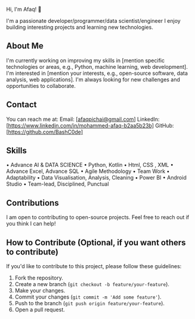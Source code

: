 
Hi, I'm Afaq! 👋

I'm a passionate developer/programmer/data scientist/engineer
I enjoy building interesting projects and learning new technologies.

## About Me
   I'm currently working on improving my skills in [mention specific technologies or areas, e.g., Python, machine learning, web development].
   I'm interested in [mention your interests, e.g., open-source software, data analysis, web applications].
   I'm always looking for new challenges and opportunities to collaborate.

## Contact
You can reach me at:
   Email: [afaqpichai@gmail.com]
   LinkedIn: [https://www.linkedin.com/in/mohammed-afaq-b2aa5b23b]
   GitHub: [https://github.com/BashC0de]

## Skills
•	Advance AI & DATA SCIENCE 
•	Python, Kotlin
•	Html, CSS , XML 
•	Advance Excel, Advance SQL
•	Agile Methodology 
•	Team Work 
•	    Adaptability
•	    Data Visualisation, Analysis, Cleaning
•	    Power BI
•	    Android Studio
•	    Team-lead, Disciplined, Punctual 
## Contributions
I am open to contributing to open-source projects. Feel free to reach out if you think I can help!
## How to Contribute (Optional, if you want others to contribute)
If you'd like to contribute to this project, please follow these guidelines:

1.  Fork the repository.
2.  Create a new branch (`git checkout -b feature/your-feature`).
3.  Make your changes.
4.  Commit your changes (`git commit -m 'Add some feature'`).
5.  Push to the branch (`git push origin feature/your-feature`).
6.  Open a pull request.
